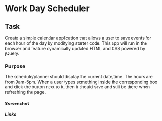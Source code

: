 # Work Day Scheduler

## Task

Create a simple calendar application that allows a user to save events for each hour of the day by modifying starter code. This app will run in the browser and feature 
dynamically updated HTML and CSS powered by jQuery.

### Purpose

The schedule/planner should display the current date/time. The hours are from 9am-5pm. When a user types something inside the corresponding box and click the button next
to it, then it should save and still be there when refreshing the page. 

#### Screenshot



##### Links
